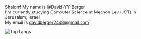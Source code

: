 Shalom! My name is @David-YY-Berger <br />
I'm currently studying Computer Science at Mechon Lev (JCT) in Jerusalem, Israel <br />
My email is davidberger2448@gmail.com <br />


![Top Langs](https://github-readme-stats.vercel.app/api/top-langs/?username=David-YY-Bergerrr&theme=tokyonight)

<!---
David-YY-Berger/David-YY-Berger is a ✨ special ✨ repository because its `README.md` (this file) appears on your GitHub profile.
You can click the Preview link to take a look at your changes.
--->
